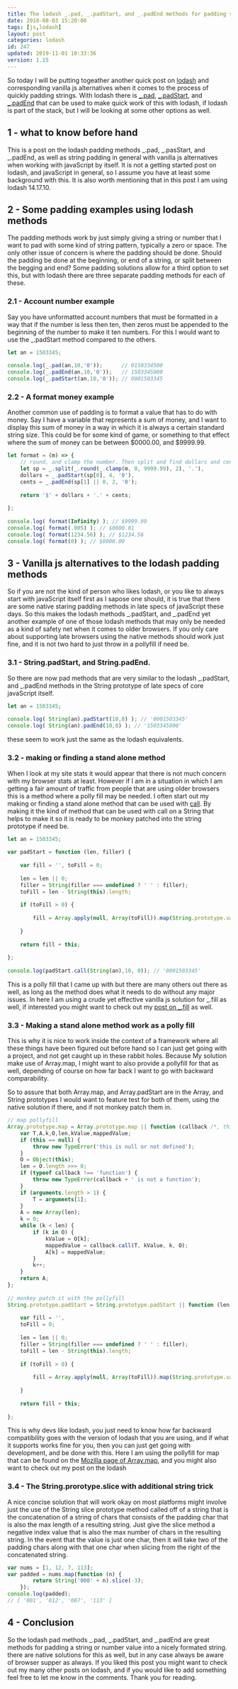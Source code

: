 ```yaml
---
title: The lodash _.pad, _.padStart, and _.padEnd methods for padding strings in javaScript.
date: 2018-08-03 15:20:00
tags: [js,lodash]
layout: post
categories: lodash
id: 247
updated: 2019-11-01 10:33:36
version: 1.15
---
```


So today I will be putting togeather another quick post on [lodash](https://lodash.com/) and corresponding vanilla js alternatives when it comes to the process of quickly padding strings. With lodash there is [\_.pad](https://lodash.com/docs/4.17.10#pad), [\_.padStart](https://lodash.com/docs/4.17.10#padStart), and [\_.padEnd](https://lodash.com/docs/4.17.10#padEnd) that can be used to make quick work of this with lodash, if lodash is part of the stack, but I will be looking at some other options as well.

<!-- more -->

## 1 - what to know before hand

This is a post on the lodash padding methods \_.pad, \_.pasStart, and \_.padEnd, as well as string padding in general with vanilla js alternatives when working with javaScript by itself. It is not a getting started post on lodash, and javaScript in general, so I assume you have at least some background with this. It is also worth mentioning that in this post I am using lodash 14.17.10.

## 2 - Some padding examples using lodash methods

The padding methods work by just simply giving a string or number that I want to pad with some kind of string pattern, typically a zero or space. The only other issue of concern is where the padding should be done. Should the padding be done at the beginning, or end of a string, or split between the begging and end? Some padding solutions allow for a third option to set this, but with lodash there are three separate padding methods for each of these.

### 2.1 - Account number example

Say you have unformatted account numbers that must be formatted in a way that if the number is less then ten, then zeros must be appended to the beginning of the number to make it ten numbers. For this I would want to use the \_.padStart method compared to the others.

```js
let an = 1503345;
 
console.log(_.pad(an,10,'0'));      // 0150334500
console.log(_.padEnd(an,10,'0'));   // 1503345000
console.log(_.padStart(an,10,'0')); // 0001503345
```

### 2.2 - A format money example

Another common use of padding is to format a value that has to do with money. Say I have a variable that represents a sum of money, and I want to display this sum of money in a way in which it is always a certain standard string size. This could be for some kind of game, or something to that effect where the sum of money can be between $0000.00, and $9999.99.

```js
let format = (m) => {
    // round, and clamp the number. Then split and find dollars and cents
    let sp = _.split(_.round(_.clamp(m, 0, 9999.99), 2), '.'),
    dollars = _.padStart(sp[0], 4, '0'),
    cents = _.padEnd(sp[1] || 0, 2, '0');
 
    return '$' + dollars + '.' + cents;
 
};
 
console.log( format(Infinity) ); // $9999.99
console.log( format(.005) ); // $0000.01
console.log( format(1234.56) ); // $1234.56
console.log( format(0) ); // $0000.00
```

## 3 - Vanilla js alternatives to the lodash padding methods

So if you are not the kind of person who likes lodash, or you like to always start with javaScript itself first as I sapose one should, it is true that there are some native staring padding methods in late specs of javaScript these days. So this makes the lodash methods \_.padStart, and \_.padEnd yet another example of one of those lodash methods that may only be needed as a kind of safety net when it comes to older browsers. If you only care about supporting late browsers using the native methods should work just fine, and it is not two hard to just throw in a pollyfill if need be.

### 3.1 - String.padStart, and String.padEnd.

So there are now pad methods that are very similar to the lodash \_.padStart, and \_.padEnd methods in the String prototype of late specs of core javaScript itself.

```js
let an = 1503345;
 
console.log( String(an).padStart(10,0) ); // '0001503345'
console.log( String(an).padEnd(10,0) ); // '1503345000'
```

these seem to work just the same as the lodash equivalents.

### 3.2 - making or finding a stand alone method

When I look at my site stats it would appear that there is not much concern with my browser stats at least. However if I am in a situation in which I am getting a fair amount of traffic from people that are using older browsers this is a method where a polly fill may be needed. I often start out my making or finding a stand alone method that can be used with [call](/2017/09/21/js-call-apply-and-bind/). By making it the kind of method that can be used with call on a String that helps to make it so it is ready to be monkey patched into the string prototype if need be.

```js
let an = 1503345;
 
var padStart = function (len, filler) {
 
    var fill = '', toFill = 0;
 
    len = len || 0;
    filler = String(filler === undefined ? ' ' : filler);
    toFill = len - String(this).length;
 
    if (toFill > 0) {
 
        fill = Array.apply(null, Array(toFill)).map(String.prototype.valueOf, filler).join('');
 
    }
 
    return fill + this;
 
};
 
console.log(padStart.call(String(an),10, 0)); // '0001503345'
```

This is a polly fill that I came up with but there are many others out there as well, as long as the method does what it needs to do without any major issues. In here I am using a crude yet effective vanilla js solution for \_.fill as well, if interested you might want to check out my [post on \_.fill](/2017/09/26/lodash_fill/) as well.

### 3.3 - Making a stand alone method work as a polly fill

This is why it is nice to work inside the context of a framework where all these things have been figured out before hand so I can just get going with a project, and not get caught up in these rabbit holes. Because My solution make use of Array.map, I might want to also provide a pollyfill for that as well, depending of course on how far back I want to go with backward comparability.

So to assure that both Array.map, and Array.padStart are in the Array, and String prototypes I would want to feature test for both of them, using the native solution if there, and if not monkey patch them in.

```js
// map pollyfill
Array.prototype.map = Array.prototype.map || function (callback /*, thisArg*/) {
    var T,A,k,O,len,kValue,mappedValue;
    if (this == null) {
        throw new TypeError('this is null or not defined');
    }
    O = Object(this);
    len = O.length >>> 0;
    if (typeof callback !== 'function') {
        throw new TypeError(callback + ' is not a function');
    }
    if (arguments.length > 1) {
        T = arguments[1];
    }
    A = new Array(len);
    k = 0;
    while (k < len) {
        if (k in O) {
            kValue = O[k];
            mappedValue = callback.call(T, kValue, k, O);
            A[k] = mappedValue;
        }
        k++;
    }
    return A;
};
 
// monkey patch it with the pollyfill
String.prototype.padStart = String.prototype.padStart || function (len, filler) {
 
    var fill = '',
    toFill = 0;
 
    len = len || 0;
    filler = String(filler === undefined ? ' ' : filler);
    toFill = len - String(this).length;
 
    if (toFill > 0) {
 
        fill = Array.apply(null, Array(toFill)).map(String.prototype.valueOf, filler).join('');
 
    }
 
    return fill + this;
 
};
```

This is why devs like lodash, you just need to know how far backward compatibility goes with the version of lodash that you are using, and if what it supports works fine for you, then you can just get going with development, and be done with this. Here I am using the pollyfill for map that can be found on the [Mozilla page of Array.map](https://developer.mozilla.org/en-US/docs/Web/JavaScript/Reference/Global_Objects/Array/map#Polyfill), and you might also want to check out my post on the lodash 

### 3.4 - The String.prorotype.slice with additional string trick

A nice concise solution that will work okay on most platforms might involve just the use of the String slice prototype method called off of a string that is the concatenation of a string of chars that consists of the padding char that is also the max length of a resulting string. Just give the slice method a negative index value that is also the max number of chars in the resulting string. In the event that the value is just one char, then it will take two of the padding chars along with that one char when slicing from the right of the concatenated string.

```js
var nums = [1, 12, 7, 113];
var padded = nums.map(function (n) {
        return String('000' + n).slice(-3);
    });
console.log(padded);
// [ '001', '012', '007', '113' ]
```

## 4 - Conclusion

So the lodash pad methods \_.pad, \_.padStart, and \_.padEnd are great methods for padding a string or number value into a nicely formated string. there are native solutions for this as well, but in any case always be aware of browser supper as always. If you liked this post you might want to check out my many other posts on lodash, and if you would like to add something feel free to let me know in the comments. Thank you for reading.